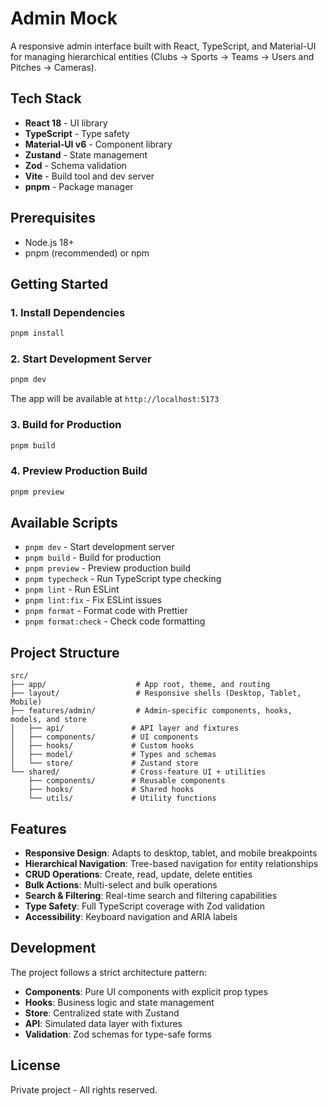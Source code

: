 # Admin Mock

A responsive admin interface built with React, TypeScript, and Material-UI for managing hierarchical entities (Clubs → Sports → Teams → Users and Pitches → Cameras).

## Tech Stack

- **React 18** - UI library
- **TypeScript** - Type safety
- **Material-UI v6** - Component library
- **Zustand** - State management
- **Zod** - Schema validation
- **Vite** - Build tool and dev server
- **pnpm** - Package manager

## Prerequisites

- Node.js 18+ 
- pnpm (recommended) or npm

## Getting Started

### 1. Install Dependencies

```bash
pnpm install
```

### 2. Start Development Server

```bash
pnpm dev
```

The app will be available at `http://localhost:5173`

### 3. Build for Production

```bash
pnpm build
```

### 4. Preview Production Build

```bash
pnpm preview
```

## Available Scripts

- `pnpm dev` - Start development server
- `pnpm build` - Build for production
- `pnpm preview` - Preview production build
- `pnpm typecheck` - Run TypeScript type checking
- `pnpm lint` - Run ESLint
- `pnpm lint:fix` - Fix ESLint issues
- `pnpm format` - Format code with Prettier
- `pnpm format:check` - Check code formatting

## Project Structure

```
src/
├── app/                    # App root, theme, and routing
├── layout/                 # Responsive shells (Desktop, Tablet, Mobile)
├── features/admin/         # Admin-specific components, hooks, models, and store
│   ├── api/               # API layer and fixtures
│   ├── components/        # UI components
│   ├── hooks/             # Custom hooks
│   ├── model/             # Types and schemas
│   └── store/             # Zustand store
└── shared/                # Cross-feature UI + utilities
    ├── components/        # Reusable components
    ├── hooks/             # Shared hooks
    └── utils/             # Utility functions
```

## Features

- **Responsive Design**: Adapts to desktop, tablet, and mobile breakpoints
- **Hierarchical Navigation**: Tree-based navigation for entity relationships
- **CRUD Operations**: Create, read, update, delete entities
- **Bulk Actions**: Multi-select and bulk operations
- **Search & Filtering**: Real-time search and filtering capabilities
- **Type Safety**: Full TypeScript coverage with Zod validation
- **Accessibility**: Keyboard navigation and ARIA labels

## Development

The project follows a strict architecture pattern:

- **Components**: Pure UI components with explicit prop types
- **Hooks**: Business logic and state management
- **Store**: Centralized state with Zustand
- **API**: Simulated data layer with fixtures
- **Validation**: Zod schemas for type-safe forms

## License

Private project - All rights reserved.
